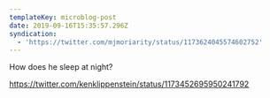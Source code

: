 ```yaml
---
templateKey: microblog-post
date: 2019-09-16T15:35:57.296Z
syndication:
  - 'https://twitter.com/mjmoriarity/status/1173624045574602752'
---
```


How does he sleep at night?

https://twitter.com/kenklippenstein/status/1173452695950241792
